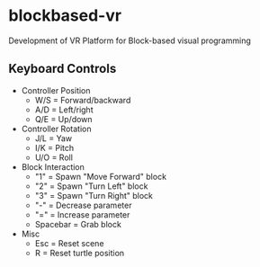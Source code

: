# blockbased-vr
Development of VR Platform for Block-based visual programming


## Keyboard Controls

* Controller Position
  * W/S = Forward/backward
  * A/D = Left/right
  * Q/E = Up/down
* Controller Rotation
  * J/L = Yaw
  * I/K = Pitch
  * U/O = Roll
* Block Interaction
  * "1" = Spawn "Move Forward" block
  * "2" = Spawn "Turn Left" block
  * "3" = Spawn "Turn Right" block
  * "-" = Decrease parameter
  * "=" = Increase parameter
  * Spacebar = Grab block 
* Misc
  * Esc = Reset scene
  * R = Reset turtle position

